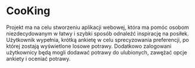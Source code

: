 # CooKing
Projekt ma na celu stworzeniu aplikacji webowej, która ma pomóc osobom niezdecydowanym w łatwy i szybki sposób odnaleźć inspirację na posiłek. Użytkownik wypełnia, krótką ankietę w celu sprecyzowania preferencji, po której zostają wyświetlone losowe potrawy. Dodatkowo zalogowani użytkownicy będą mogli dodawać potrawy do ulubionych, zawężać opcje ankiety i oceniać potrawy.
